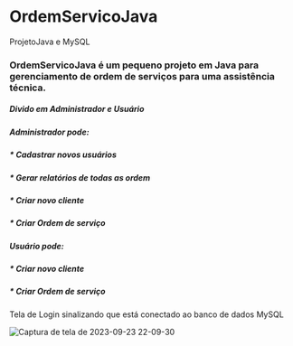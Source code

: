 # OrdemServicoJava
ProjetoJava e MySQL

### OrdemServicoJava é um pequeno projeto em Java para gerenciamento de ordem de serviços para uma assistência técnica.
##### Divido em Administrador e Usuário

##### Administrador pode: 
##### * Cadastrar novos usuários
##### * Gerar relatórios de todas as ordem 
##### * Criar novo cliente
##### * Criar Ordem de serviço

##### Usuário pode: 
##### * Criar novo cliente
##### * Criar Ordem de serviço

Tela de Login sinalizando que está conectado ao banco de dados MySQL

![Captura de tela de 2023-09-23 22-09-30](https://github.com/DayMartin/OrdemServicoJava/assets/69700069/e5bb8ce4-3f6b-477c-bfd4-edfaef9d22a6)



